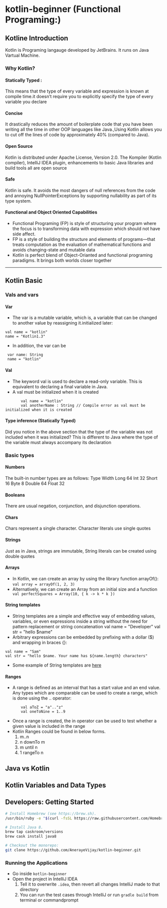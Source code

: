 # kotlin-beginner (Functional Programing:)
## Kotline Introduction 
Kotlin is Programing langauge developed by JetBrains. It runs on Java Vartual Machine.

### Why Kotlin?
 #### Statically Typed :
  This means that the type of every variable and expression is known at compile time.it doesn’t require you to explicitly specify the type  of every variable you declare
 #### Concise
It drastically reduces the amount of boilerplate code that you have been writing all the time in other OOP languages like Java.,Using Kotlin allows you to cut off the lines of code by approximately 40% (compared to Java).
 #### Open Source
Kotlin is distributed under Apache License, Version 2.0. The Kompiler (Kotlin compiler), IntelliJ IDEA plugin, enhancements to basic Java libraries and build tools all are open source
 #### Safe
Kotlin is safe. It avoids the most dangers of null references from the code  and annoying NullPointerExceptions by supporting nullability as part of its type system.
 #### Functional and Object Oriented Capabilities
 - Functional Programing (FP) is style of structuring your program where the focus is to transforming data with expression which should not have side affect.
- FP is a style of building the structure and elements of programs—that treats computation as the evaluation of mathematical functions and avoids changing-state and mutable data
- Kotlin is perfect blend of Object-Orianted and functional programing paradigms. It brings both worlds closer together
------------------------------
## Kotlin Basic
### Vals and vars
#### Var
- The var is a mutable variable, which is, a variable that can be changed to another value by reassigning it.initialized later:
```
val name = "kotlin"
name = "Kotlin1.3"

```       
- In addition, the var can be 
```
 var name: String
 name = "kotlin"
```
#### Val
 - The keyword val is used to declare a read-only variable. This is equivalent to declaring a final variable in Java.
 - A val must be initialized when it is created
 ```
        val name = "kotlin"
        val anotherName : String // Compile error as val must be initialized when it is created
 ```
 
#### Type inference (Statically Typed)
Did you notice in the above section that the type of the variable was not included when it was initialized? This is different to Java where the type of the variable must always accompany its declaration

### Basic types
#### Numbers
The built-in number types are as follows:
Type   Width
Long    64
Int     32
Short   16
Byte    8
Double  64
Float   32
#### Booleans
There are usual negation, conjunction, and disjunction operations.
#### Chars
Chars represent a single character. Character literals use single quotes
#### Strings
Just as in Java, strings are immutable, String literals can be created using double quotes
#### Arrays
- In Kotlin, we can create an array by using the library function arrayOf():
```` val array = arrayOf(1, 2, 3) ````
- Alternatively, we can create an Array from an initial size and a function
```        val perfectSquares = Array(10, { k -> k * k }) ```
#### String templates
- String templates are a simple and effective way of embedding values, variables, or even expressions inside a string without the need for pattern replacement or string concatenation
val name = "Developer"
val str = "hello $name"
- Arbitrary expressions can be embedded by prefixing with a dollar ($) and wrapping in braces {}:
```
val name = "Sam"
val str = "hello $name. Your name has ${name.length} characters"
```
- Some example of String templates are [here](src/test/kotlin/stringtemplate/StringTemplateDemoTest.kt)

#### Ranges
- A range is defined as an interval that has a start value and an end value. Any types which are comparable can be used to create a range, which is done using the .. operator:
```
       val aToZ = "a".."z"
       val oneToNine = 1..9
```
- Once a range is created, the in operator can be used to test whether a given value is included in the range
- Kotlin Ranges could be found in below  forms.
  1. m..n
  2. n downTo m
  3. m until n
  4. 1 rangeTo n

## Java vs Kotlin

 
## Kotlin Variables and Data Types

## Developers: Getting Started

```sh
# Install Homebrew (see https://brew.sh).
/usr/bin/ruby -e "$(curl -fsSL https://raw.githubusercontent.com/Homebrew/install/master/install)"

# Install Java 8.
brew tap caskroom/versions
brew cask install java8

# Checkout the monorepo:
git clone https://github.com/AnerayeVijay/kotlin-beginner.git
```
### Running the Applications

- Go inside `kotlin-beginner`
- Open the project in IntelliJ IDEA
  1. Tell it to overwrite `.idea`, then revert all changes IntelliJ made to that directory
  2. You can run the test cases through IntelliJ or
   run ```gradle build``` from terminal or commandprompt 


